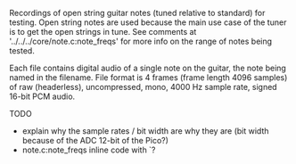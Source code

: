 Recordings of open string guitar notes (tuned relative to standard) for
testing. Open string notes are used because the main use case of the
tuner is to get the open strings in tune. See comments at '../../../core/note.c:note_freqs'
for more info on the range of notes being tested.

Each file contains digital audio of a single note on the guitar, 
the note being named in the filename. File format is 4 frames (frame length
4096 samples) of raw (headerless), uncompressed, mono, 4000 Hz sample rate, 
signed 16-bit PCM audio.

TODO
- explain why the sample rates / bit width are why they are (bit width
because of the ADC 12-bit of the Pico?)
- note.c:note_freqs inline code with `?
